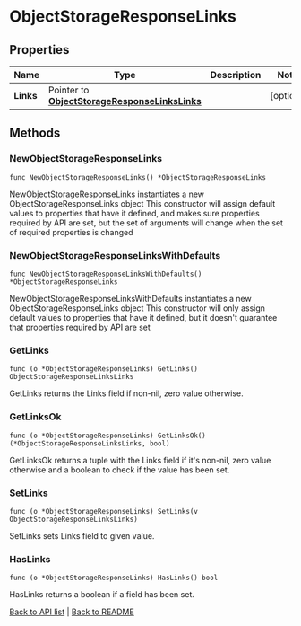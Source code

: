 # ObjectStorageResponseLinks

## Properties

Name | Type | Description | Notes
------------ | ------------- | ------------- | -------------
**Links** | Pointer to [**ObjectStorageResponseLinksLinks**](ObjectStorageResponseLinksLinks.md) |  | [optional] 

## Methods

### NewObjectStorageResponseLinks

`func NewObjectStorageResponseLinks() *ObjectStorageResponseLinks`

NewObjectStorageResponseLinks instantiates a new ObjectStorageResponseLinks object
This constructor will assign default values to properties that have it defined,
and makes sure properties required by API are set, but the set of arguments
will change when the set of required properties is changed

### NewObjectStorageResponseLinksWithDefaults

`func NewObjectStorageResponseLinksWithDefaults() *ObjectStorageResponseLinks`

NewObjectStorageResponseLinksWithDefaults instantiates a new ObjectStorageResponseLinks object
This constructor will only assign default values to properties that have it defined,
but it doesn't guarantee that properties required by API are set

### GetLinks

`func (o *ObjectStorageResponseLinks) GetLinks() ObjectStorageResponseLinksLinks`

GetLinks returns the Links field if non-nil, zero value otherwise.

### GetLinksOk

`func (o *ObjectStorageResponseLinks) GetLinksOk() (*ObjectStorageResponseLinksLinks, bool)`

GetLinksOk returns a tuple with the Links field if it's non-nil, zero value otherwise
and a boolean to check if the value has been set.

### SetLinks

`func (o *ObjectStorageResponseLinks) SetLinks(v ObjectStorageResponseLinksLinks)`

SetLinks sets Links field to given value.

### HasLinks

`func (o *ObjectStorageResponseLinks) HasLinks() bool`

HasLinks returns a boolean if a field has been set.


[Back to API list](../README.md#documentation-for-api-endpoints) | [Back to README](../README.md)


